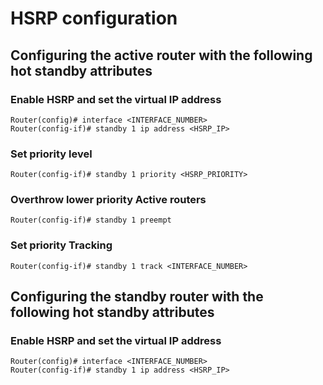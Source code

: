 # HSRP configuration

## Configuring the active router with the following hot standby attributes

### Enable HSRP and set the virtual IP address

    Router(config)# interface <INTERFACE_NUMBER>
    Router(config-if)# standby 1 ip address <HSRP_IP>

### Set priority level

    Router(config-if)# standby 1 priority <HSRP_PRIORITY>

### Overthrow lower priority Active routers

    Router(config-if)# standby 1 preempt

### Set priority Tracking

    Router(config-if)# standby 1 track <INTERFACE_NUMBER>

## Configuring the standby router with the following hot standby attributes

### Enable HSRP and set the virtual IP address

    Router(config)# interface <INTERFACE_NUMBER>
    Router(config-if)# standby 1 ip address <HSRP_IP>
